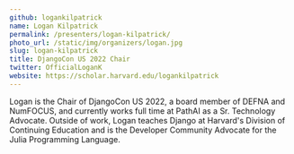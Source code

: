 ```yaml
---
github: logankilpatrick
name: Logan Kilpatrick
permalink: /presenters/logan-kilpatrick/
photo_url: /static/img/organizers/logan.jpg
slug: logan-kilpatrick
title: DjangoCon US 2022 Chair
twitter: OfficialLoganK
website: https://scholar.harvard.edu/logankilpatrick
---
```


Logan is the Chair of DjangoCon US 2022, a board member of DEFNA and NumFOCUS, and currently works full time at PathAI as a Sr. Technology Advocate. Outside of work, Logan teaches Django at Harvard's Division of Continuing Education and is the Developer Community Advocate for the Julia Programming Language. 
